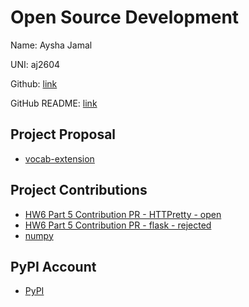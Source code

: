 # Open Source Development

Name: Aysha Jamal

UNI: aj2604

Github: [link](https://github.com/ayshajamjam)

GitHub README: [link](https://github.com/ayshajamjam/ayshajamjam/blob/main/README.md)

## Project Proposal

- [vocab-extension](../projects/python/vocab-extension.md)

## Project Contributions

- [HW6 Part 5 Contribution PR - HTTPretty - open](https://github.com/gabrielfalcao/HTTPretty/pull/465)
- [HW6 Part 5 Contribution PR - flask - rejected](https://github.com/pallets/flask/pull/5048)
- [numpy](../projects/python/numpy.md)

## PyPI Account

- [PyPI](https://pypi.org/user/ayshajamjam/)
